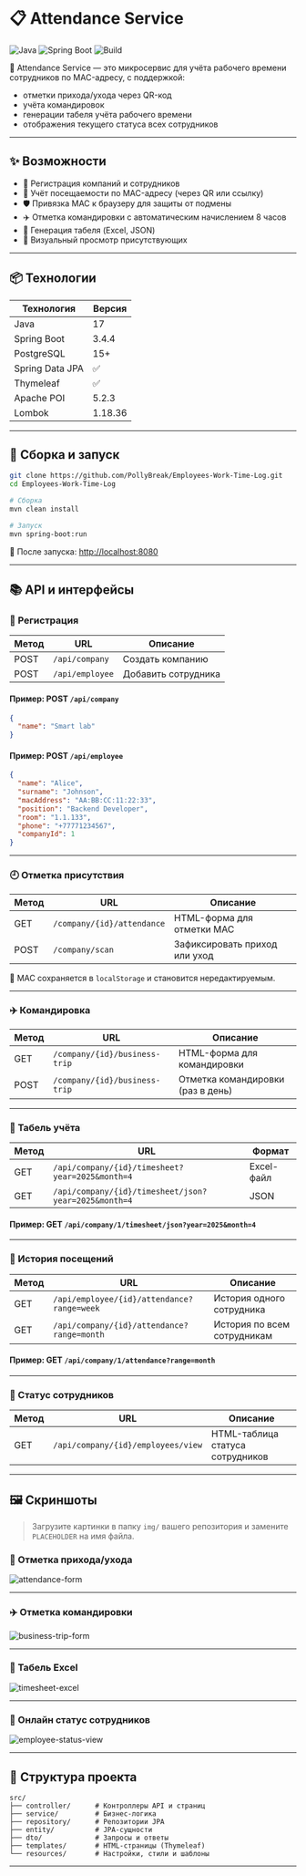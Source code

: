 # 📋 Attendance Service

![Java](https://img.shields.io/badge/Java-17-blue.svg)
![Spring Boot](https://img.shields.io/badge/Spring%20Boot-3.4.4-brightgreen.svg)
![Build](https://img.shields.io/badge/build-passing-brightgreen.svg)

📌 Attendance Service — это микросервис для учёта рабочего времени сотрудников по MAC-адресу, с поддержкой:
- отметки прихода/ухода через QR-код
- учёта командировок
- генерации табеля учёта рабочего времени
- отображения текущего статуса всех сотрудников

---

## ✨ Возможности

- 🏢 Регистрация компаний и сотрудников
- 📱 Учёт посещаемости по MAC-адресу (через QR или ссылку)
- 🛡️ Привязка MAC к браузеру для защиты от подмены
- ✈️ Отметка командировки с автоматическим начислением 8 часов
- 📅 Генерация табеля (Excel, JSON)
- 👀 Визуальный просмотр присутствующих

---

## 📦 Технологии

| Технология       | Версия       |
|------------------|--------------|
| Java             | 17           |
| Spring Boot      | 3.4.4        |
| PostgreSQL       | 15+          |
| Spring Data JPA  | ✅           |
| Thymeleaf        | ✅           |
| Apache POI       | 5.2.3        |
| Lombok           | 1.18.36      |

---

## 🚀 Сборка и запуск

```bash
git clone https://github.com/PollyBreak/Employees-Work-Time-Log.git
cd Employees-Work-Time-Log

# Сборка
mvn clean install

# Запуск
mvn spring-boot:run
```

📍 После запуска: [http://localhost:8080](http://localhost:8080)

---

## 📚 API и интерфейсы

### 👥 Регистрация

| Метод | URL             | Описание               |
|-------|------------------|------------------------|
| POST  | `/api/company`   | Создать компанию       |
| POST  | `/api/employee`  | Добавить сотрудника    |

#### Пример: POST `/api/company`

```json
{
  "name": "Smart lab"
}
```

#### Пример: POST `/api/employee`

```json
{
  "name": "Alice",
  "surname": "Johnson",
  "macAddress": "AA:BB:CC:11:22:33",
  "position": "Backend Developer",
  "room": "1.1.133",
  "phone": "+77771234567",
  "companyId": 1
}
```

---

### 🕘 Отметка присутствия

| Метод | URL                        | Описание                            |
|-------|----------------------------|-------------------------------------|
| GET   | `/company/{id}/attendance` | HTML-форма для отметки MAC          |
| POST  | `/company/scan`            | Зафиксировать приход или уход       |

📌 MAC сохраняется в `localStorage` и становится нередактируемым.

---

### ✈️ Командировка

| Метод | URL                                | Описание                         |
|-------|-------------------------------------|----------------------------------|
| GET   | `/company/{id}/business-trip`      | HTML-форма для командировки      |
| POST  | `/company/{id}/business-trip`      | Отметка командировки (раз в день)|

---

### 📅 Табель учёта

| Метод | URL                                                       | Формат     |
|-------|------------------------------------------------------------|------------|
| GET   | `/api/company/{id}/timesheet?year=2025&month=4`           | Excel-файл |
| GET   | `/api/company/{id}/timesheet/json?year=2025&month=4`      | JSON       |

#### Пример: GET `/api/company/1/timesheet/json?year=2025&month=4`


---

### 📆 История посещений

| Метод | URL                                              | Описание                          |
|-------|--------------------------------------------------|-----------------------------------|
| GET   | `/api/employee/{id}/attendance?range=week`       | История одного сотрудника         |
| GET   | `/api/company/{id}/attendance?range=month`       | История по всем сотрудникам       |

#### Пример: GET `/api/company/1/attendance?range=month`


---

### 👀 Статус сотрудников

| Метод | URL                                | Описание                                 |
|-------|------------------------------------|------------------------------------------|
| GET   | `/api/company/{id}/employees/view` | HTML-таблица статуса сотрудников         |

---

## 🖼️ Скриншоты

> Загрузите картинки в папку `img/` вашего репозитория и замените `PLACEHOLDER` на имя файла.

### 🧍 Отметка прихода/ухода

![attendance-form](img/attendance-form.png) <!-- PLACEHOLDER -->

---

### ✈️ Отметка командировки

![business-trip-form](img/business-trip-form.png) <!-- PLACEHOLDER -->

---

### 📄 Табель Excel

![timesheet-excel](img/timesheet.png) <!-- PLACEHOLDER -->

---

### 👀 Онлайн статус сотрудников

![employee-status-view](img/status-view.png) <!-- PLACEHOLDER -->

---

## 📁 Структура проекта

```
src/
├── controller/      # Контроллеры API и страниц
├── service/         # Бизнес-логика
├── repository/      # Репозитории JPA
├── entity/          # JPA-сущности
├── dto/             # Запросы и ответы
├── templates/       # HTML-страницы (Thymeleaf)
└── resources/       # Настройки, стили и шаблоны
```

---
